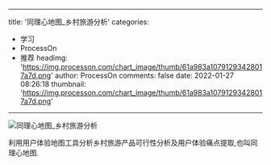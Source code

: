 
---
title: '同理心地图_乡村旅游分析'
categories: 
 - 学习
 - ProcessOn
 - 推荐
headimg: 'https://img.processon.com/chart_image/thumb/61a983a10791293428017a7d.png'
author: ProcessOn
comments: false
date: 2022-01-27 08:26:18
thumbnail: 'https://img.processon.com/chart_image/thumb/61a983a10791293428017a7d.png'
---

<div>   
<img class="thumb" alt="同理心地图_乡村旅游分析" src="https://img.processon.com/chart_image/thumb/61a983a10791293428017a7d.png" referrerpolicy="no-referrer">
<p>利用用户体验地图工具分析乡村旅游产品可行性分析及用户体验痛点提取,也叫同理心地图.</p>  
</div>
            